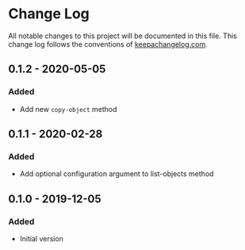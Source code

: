# Change Log
All notable changes to this project will be documented in this
file. This change log follows the conventions of
[keepachangelog.com](http://keepachangelog.com/).

## 0.1.2 - 2020-05-05
### Added
- Add new `copy-object` method

## 0.1.1 - 2020-02-28
### Added
- Add optional configuration argument to list-objects method

## 0.1.0 - 2019-12-05
### Added
- Initial version
